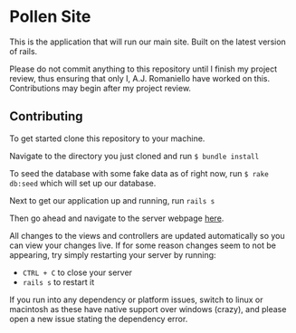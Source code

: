 # Pollen Site

This is the application that will run our main site. Built on the latest version of rails.

Please do not commit anything to this repository until I finish my project review, thus ensuring that only I, A.J. Romaniello have worked on this. Contributions may begin after my project review.


## Contributing

To get started clone this repository to your machine.

Navigate to the directory you just cloned and run `$ bundle install`

To seed the database with some fake data as of right now, run `$ rake db:seed` which will set up our database.

Next to get our application up and running, run `rails s`

Then go ahead and navigate to the server webpage [here](localhost:3000). 

All changes to the views and controllers are updated automatically so you can view your changes live. 
If for some reason changes seem to not be appearing, try simply restarting your server by running:

* `CTRL + C` to close your server
* `rails s` to restart it

If you run into any dependency or platform issues, switch to linux or macintosh as these have native support over windows (crazy), and please open a new issue stating the dependency error.
